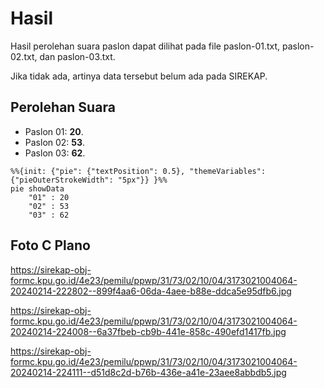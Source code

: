 # Hasil

Hasil perolehan suara paslon dapat dilihat pada file paslon-01.txt, paslon-02.txt, dan paslon-03.txt.

Jika tidak ada, artinya data tersebut belum ada pada SIREKAP.

## Perolehan Suara

 * Paslon 01: **20**.
 * Paslon 02: **53**.
 * Paslon 03: **62**.

```mermaid
%%{init: {"pie": {"textPosition": 0.5}, "themeVariables": {"pieOuterStrokeWidth": "5px"}} }%%
pie showData
    "01" : 20
    "02" : 53
    "03" : 62
```
## Foto C Plano

https://sirekap-obj-formc.kpu.go.id/4e23/pemilu/ppwp/31/73/02/10/04/3173021004064-20240214-222802--899f4aa6-06da-4aee-b88e-ddca5e95dfb6.jpg

https://sirekap-obj-formc.kpu.go.id/4e23/pemilu/ppwp/31/73/02/10/04/3173021004064-20240214-224008--6a37fbeb-cb9b-441e-858c-490efd1417fb.jpg

https://sirekap-obj-formc.kpu.go.id/4e23/pemilu/ppwp/31/73/02/10/04/3173021004064-20240214-224111--d51d8c2d-b76b-436e-a41e-23aee8abbdb5.jpg
